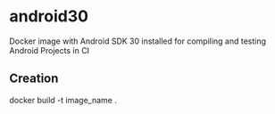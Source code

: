# android30
Docker image with Android SDK 30 installed for compiling and testing Android Projects in CI

## Creation
docker build -t image_name .
